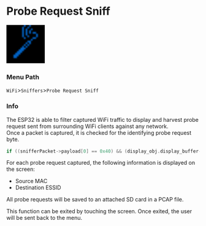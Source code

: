 # Probe Request Sniff
<p align="left">
  <img alt="ESP32 WROOM-32U" src="https://github.com/justcallmekoko/ESP32Marauder/blob/master/pictures/icons/probe_sniff_22.bmp?raw=true" width="100">
</p>

### Menu Path
`WiFi`>`Sniffers`>`Probe Request Sniff`  

### Info
The ESP32 is able to filter captured WiFi traffic to display and harvest probe request sent from surrounding WiFi clients against any network.  
Once a packet is captured, it is checked for the identifying probe request byte.  
```C++
if ((snifferPacket->payload[0] == 0x40) && (display_obj.display_buffer->size() == 0))
```

For each probe request captured, the following information is displayed on the screen:  
- Source MAC
- Destination ESSID

All probe requests will be saved to an attached SD card in a PCAP file.

This function can be exited by touching the screen. Once exited, the user will be sent back to the menu.